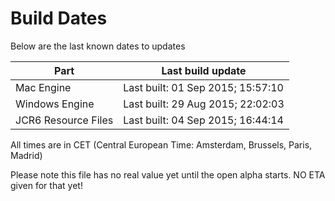 # Build Dates

Below are the last known dates to updates

Part | Last build update
-----|-----
Mac Engine | Last built: 01 Sep 2015; 15:57:10
Windows Engine | Last built: 29 Aug 2015; 22:02:03
JCR6 Resource Files | Last built: 04 Sep 2015; 16:44:14
All times are in CET (Central European Time: Amsterdam, Brussels, Paris, Madrid)


Please note this file has no real value yet until the open alpha starts. NO ETA given for that yet!
